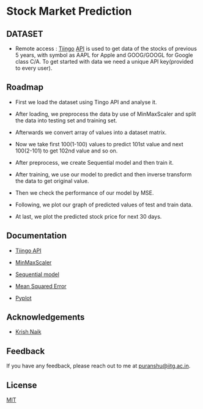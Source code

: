 # Stock Market Prediction
## DATASET
- Remote access : [Tiingo](https://www.tiingo.com/) [API](https://api.tiingo.com/documentation/general/overview) is used to get data of the stocks of previous 5 years, with symbol as AAPL for Apple and GOOG/GOOGL for Google class C/A. To get started with data we need a unique API key(provided to every user).

## Roadmap

- First we load the dataset using Tingo API and analyse it.

- After loading, we preprocess the data by use of MinMaxScaler and split the data into testing set and training set.

- Afterwards we convert array of values into a dataset matrix.

- Now we take first 100(1-100) values to predict 101st value and next 100(2-101) to get 102nd value and so on.

- After preprocess, we create Sequential model and then train it.

- After training, we use our model to predict and then inverse transform the data to get original value.

- Then we check the performance of our model by MSE.

- Following, we plot our graph of predicted values of test and train data.

- At last, we plot the predicted stock price for next 30 days.

## Documentation

- [Tiingo API](https://api.tiingo.com/documentation/general/overview)

- [MinMaxScaler](https://scikit-learn.org/stable/modules/generated/sklearn.preprocessing.MinMaxScaler.html)

- [Sequential model](https://keras.io/guides/sequential_model/)

- [Mean Squared Error](https://scikit-learn.org/stable/modules/generated/sklearn.metrics.mean_squared_error.html)

- [Pyplot](https://matplotlib.org/stable/api/_as_gen/matplotlib.pyplot.html)

## Acknowledgements

 - [Krish Naik](https://www.youtube.com/watch?v=H6du_pfuznE&t=173s)

## Feedback

If you have any feedback, please reach out to me at puranshu@iitg.ac.in.

## License

[MIT](https://choosealicense.com/licenses/mit/)

